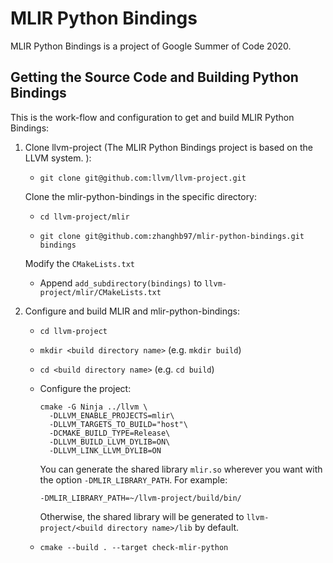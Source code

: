 # MLIR Python Bindings
MLIR Python Bindings is a project of Google Summer of Code 2020.

## Getting the Source Code and Building Python Bindings

This is the work-flow and configuration to get and build MLIR Python Bindings:

1. Clone llvm-project (The MLIR Python Bindings project is based on the LLVM system. ):
   - `git clone git@github.com:llvm/llvm-project.git`

   Clone the mlir-python-bindings in the specific directory:

   - `cd llvm-project/mlir`

   - `git clone git@github.com:zhanghb97/mlir-python-bindings.git bindings`

   Modify the `CMakeLists.txt`
   
   - Append `add_subdirectory(bindings)` to `llvm-project/mlir/CMakeLists.txt`
   
2. Configure and build MLIR and mlir-python-bindings:

   - `cd llvm-project`

   - `mkdir <build directory name>`  (e.g. `mkdir build`)

   - `cd <build directory name>`  (e.g. `cd build`)

   - Configure the project:

     ```text
     cmake -G Ninja ../llvm \
       -DLLVM_ENABLE_PROJECTS=mlir\
       -DLLVM_TARGETS_TO_BUILD="host"\
       -DCMAKE_BUILD_TYPE=Release\
       -DLLVM_BUILD_LLVM_DYLIB=ON\
       -DLLVM_LINK_LLVM_DYLIB=ON
     ```

     You can generate the shared library `mlir.so` wherever you want with the option `-DMLIR_LIBRARY_PATH`. For example:

     ```
     -DMLIR_LIBRARY_PATH=~/llvm-project/build/bin/
     ```

     Otherwise, the shared library will be generated to `llvm-project/<build directory name>/lib` by default.

   - `cmake --build . --target check-mlir-python `


